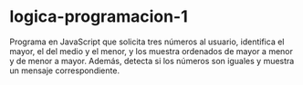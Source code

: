 # logica-programacion-1
Programa en JavaScript que solicita tres números al usuario, identifica el mayor, el del medio y el menor, y los muestra ordenados de mayor a menor y de menor a mayor. Además, detecta si los números son iguales y muestra un mensaje correspondiente.
